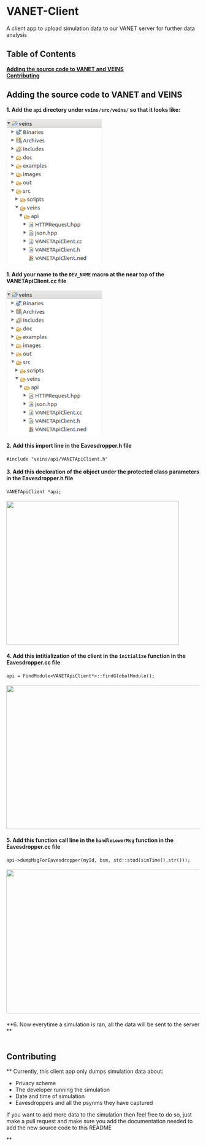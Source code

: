 # VANET-Client
A client app to upload simulation data to our VANET server for further data analysis
## Table of Contents

**[Adding the source code to VANET and VEINS](#Adding-the-source-code-to-VANET-and-VEINS)** <br>
**[Contributing](#Contributing)** <br>

## Adding the source code to VANET and VEINS
**1. Add the `api` directory under ```veins/src/veins/``` so that it looks like:** <br/><br/>
<img src="./images/apiDirectoryTree.png" width=250 height=375/> <br/><br/>
**1. Add your name to the `DEV_NAME` macro at the near top of the VANETApiClient.cc file** <br/><br/>
<img src="./images/apiDirectoryTree.png" width=250 height=375/> <br/><br/>
**2. Add this import line in the Eavesdropper.h file** <br/><br/>
``` #include "veins/api/VANETApiClient.h" ``` <br/><br/>
**3. Add this decloration of the object under the protected class parameters in the Eavesdropper.h file** <br/><br/>
`` VANETApiClient *api; `` <br/><br/>
<img src="./images/eavesdropperhSourceCode.png" width=450 height=375/> <br/><br/>
**4. Add this intitialization of the client in the `initialize` function in the Eavesdropper.cc file** <br/><br/>
`api = FindModule<VANETApiClient*>::findGlobalModule();` <br/><br/>
<img src="./images/clientInitialization.png" width=600 height=375/> <br/><br/>
**5. Add this function call line in the `handleLowerMsg` function in the Eavesdropper.cc file** <br/><br/>
`api->dumpMsgForEavesdropper(myId, bsm, std::stod(simTime().str()));` <br/><br/>
<img src="./images/apiDump.png" width=800 height=375/> <br/><br/>
**6. Now everytime a simulation is ran, all the data will be sent to the server ** <br/><br/>

## Contributing
** Currently, this client app only dumps simulation data about:
- Privacy scheme
- The developer running the simulation
- Date and time of simulation
- Eavesdroppers and all the psynms they have captured

If you want to add more data to the simulation then feel free to do so, just make a pull request and make sure you add the documentation needed to add the new source code to this README
 
**

